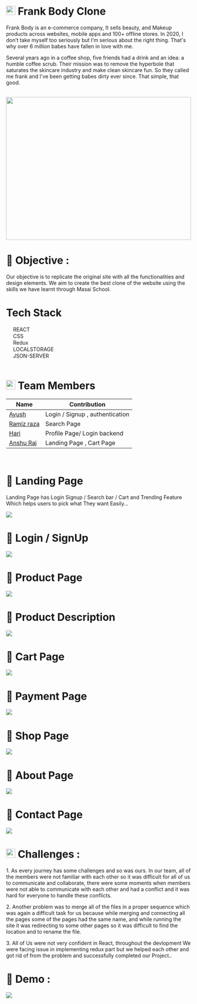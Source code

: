 # <img src="https://res.cloudinary.com/crunchbase-production/image/upload/c_lpad,h_170,w_170,f_auto,b_white,q_auto:eco,dpr_1/v1438842049/auk7ayohemudyedrknde.png" width="25px"/> Frank Body Clone

<p>Frank Body is an e-commerce company, It sells beauty, and Makeup products across websites, mobile apps and 100+ offline stores. In 2020, I don’t take myself too seriously but I’m serious about the right thing.
That's why over 6 million babes have fallen in love with me.</p>

<p>Several years ago in a coffee shop, five friends had a drink and an idea: a humble coffee scrub. Their mission was to remove the hyperbole that saturates the skincare industry and make clean skincare fun. So they called me frank and I've been getting babes dirty ever since.
That simple, that good.</p>

<br>

<div align="center">
  <img  src="https://invitationdigital-res-1.cloudinary.com/image/upload/q_auto,f_auto,fl_strip_profile/Frank_banner" height="390px" width="100%"/>
  </div>
  
 # 🌟 Objective : <br>
 
 <p>Our objective is to replicate the original site with all the functionalities and design elements. We aim to create the best clone of the website using the skills we have learnt through Masai School.</p>
 
 
 # Tech Stack
  <div><img src="https://cdn-icons-png.flaticon.com/512/1048/1048877.png" width="15px"/> REACT</div>
  <div><img src="https://cdn-icons-png.flaticon.com/512/732/732190.png" width="15px"/> CSS</div>
  <div><img src="https://upload.wikimedia.org/wikipedia/commons/4/49/Redux.png" width="15px"/> Redux</div>
  <div><img src="https://cdn-icons-png.flaticon.com/512/718/718064.png" width="15px"/> LOCALSTORAGE</div>
  <div><img src="https://cdn-icons-png.flaticon.com/512/541/541488.png" width="15px"/> JSON-SERVER</div>
  
  <br>
  
# <img src="https://cdn-icons-png.flaticon.com/512/1534/1534938.png" width="25px"/> Team Members 
 
 | Name            | Contribution                                                                |
| ----------------- | ------------------------------------------------------------------ |
|<a href = "https://github.com/Ayushsingh05" > Ayush </a> | Login / Signup , authentication |
| <a href = "https://github.com/Adil-khan-007" > Ramiz raza </a>| Search Page |
|<a href = "https://github.com/hariprasanthmath" > Hari </a>| Profile Page/ Login backend |
| <a href = "https://github.com/Mr-raaz" >Anshu Raj </a> | Landing Page , Cart Page|
 
 <br>
 
 # 🔹 Landing Page 
 <p>Landing Page has Login Signup / Search bar /  Cart and Trending Feature Which helps users to pick what They want Easily...</p>
 <img src="https://lh3.googleusercontent.com/u/0/drive-viewer/AFDK6gNjgJmvUuQNJ8lbMFZoxZ6MEW1fGmm6rpfry3i52GEW8QMvKf8GPrp-FRBera5EoR-kK1m6M8OgZIwbeqP76e17uf2RpA=w1920-h972"/>
 
 # 🔹 Login / SignUp 
 <p></p>
 <img src="https://lh3.googleusercontent.com/u/0/drive-viewer/AFDK6gM_jeZFdWT3IkoQhpEnbxLiHMel2m-7mlzZeLyG1f2UIgVqXyXGQdql8bSeppEyKTUSLpzeHkJhfAXHCLP-h3BcYlmKAw=w1920-h972"/>
 
 # 🔹 Product Page
 <p></p>
 <img src="https://lh3.googleusercontent.com/u/0/drive-viewer/AFDK6gN8iCQJBeVyVfk7y2oAd8FSOZb8WFxNBU2p29yMIChhHyiHl9mzAMHT0fKtkOT3gfaXlAlh5zUJfRJRXEtDis_UHWWdlw=w1920-h972"/>
 
 # 🔹 Product Description
 <p></p>
 <img src="https://lh3.googleusercontent.com/u/0/drive-viewer/AFDK6gPAnRwMjiyWiUuREYfid3OAcMMPKptH5QVkOdKYMGqTh1JXHKU6QhyPpBEu70VJjxpxZ2LWj2yBqYxllm0-5tn882Tqlw=w1920-h972"/>
 
  # 🔹 Cart Page
 <p></p>
 <img src="https://lh3.googleusercontent.com/u/0/drive-viewer/AFDK6gOH0fm6qzYJ2SeeqDPdbyknS9LClY5zKIVWIrcIXTj8Z_467OiNodyR4yw9jzoKkXQijl8mt_s9fB7te3fLrzK_QqHbzQ=w1920-h972"/>
 
  # 🔹 Payment Page
 <p></p>
 <img src="https://lh3.googleusercontent.com/u/0/drive-viewer/AFDK6gM544QoRYCxEnNQvBbA48QqvV--27CJJEH2djAGu5vZXEXD-9ibR7S-hs0IwpRFnt4dGxrixPRnNhUvqtNgU0C2bD8u2g=w1920-h972"/>
 
 # 🔹 Shop Page
 <p></p>
 <img src="https://lh3.googleusercontent.com/u/0/drive-viewer/AFDK6gMFb04IuiYRqw-RollIBJM9rQ_6sSA3wCBYMB4cfHYhvn0LKdKofCB4_0ZH7OU2r8l3f4vyI0OingQ0LaxgODKDOudv_Q=w1920-h972"/>
 
 # 🔹 About Page
 <p></p>
 <img src="https://lh3.googleusercontent.com/u/0/drive-viewer/AFDK6gNGM9IeHxFjVMo3vgT1l1twFsTQ-LbmFaBR6XqwqLFLgqg_duPuuIQLtWuU5Leqz2fxn4-JM7ZxJpEZVoG-pjQFJxJgwQ=w1920-h972"/>
 
 # 🔹 Contact Page
 <p></p>
 <img src="https://lh3.googleusercontent.com/u/0/drive-viewer/AFDK6gMW5sQk8bgoKK_bw7_Aqt_Jgr8XWCGBey_aVFJnxC4pZ7Nb6utglG9JhNSN8I5dW7luMX9_y_d4Lr6LM4ltrX2imjIEqw=w1920-h972"/>
 
    
 # <img src="https://cdn-icons-png.flaticon.com/512/1934/1934019.png" width="25px"/> Challenges :
 
 <p> 1. As every journey has some challenges and so was ours. In our team, all of the members were not familiar with each other so it was difficult for all of us to communicate and collaborate, there were some moments when members were not able to communicate with each other and had a conflict and it was hard for everyone to handle these conflicts. </p>
 
 <p> 2. Another problem was to merge all of the files in a proper sequence which was again a difficult task for us because while merging and connecting all the pages some of the pages had the same name, and while running the site it was redirecting to some other pages so it was difficult to find the location and to rename the file.</p>
 <p> 3. All of Us were not very confident in React, throughout the devlopment We were facing issue in implementing redux part but we helped each other and got rid of from the problem and successfully completed our Project..</p>
 
 
 # 🚀 Demo :
 
 <p><a href ="https://frankbody.netlify.app/" ><img src = "https://camo.githubusercontent.com/59cde2396da07f6c391795028e4350eb3a99c0186d55161807728d44200c6959/68747470733a2f2f6170692e6e65746c6966792e636f6d2f6170692f76312f6261646765732f62363534633934652d303861362d346237392d623434332d3738333735383162316438642f6465706c6f792d737461747573"/></a></p>
 
  
  
